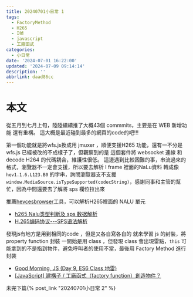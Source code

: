 ```yaml
---
title: 20240701小日常 1
tags:
  - FactoryMethod
  - H265
  - I幀
  - javascript
  - 工廠函式
categories:
  - 小日常
date: '2024-07-01 16:22:00'
updated: '2024-07-09 09:14:14'
description: ''
abbrlink: daad86cc
---
```

# 本文
從五月到七月上旬，陸陸續續推了大概43個 commmits，主要是在 WEB 新增功能 還有重構。
這大概是最近碰到最多的網頁的code的吧!!!

第一個功能就是將wfs.js換成用 jmuxer ，順便支援H265 功能，還有一不分是 wfs.js 已經被改的不成樣子了，但觀察到的是 這個套件將 websocket 連線 和 decode H264 的代碼耦合，維護性很低。
這邊遇到比較困難的事，串流過來的格式，瀏覽器不一定會支援，所以要去解析 I frame 裡面的NaLu資料 轉成像 `hev1.1.6.L123.B0` 的字串，詢問瀏覽器支不支援`window.MediaSource.isTypeSupported(codecString)`，感謝同事和主管的幫忙，因為中間還要去了解將 sps 欄位拉出來
 <!-- more -->
 推薦[hevcesbrowser](https://github.com/virinext/hevcesbrowser)工具，可以解析H265裡面的 NALU 單元 

- [h265 Nalu类型判断及 sps 数据解析](https://blog.csdn.net/lbc2100/article/details/79628380)
- [H.265编码协议---SPS语法解析](https://www.cnblogs.com/hankgo/p/17239345.html)

發現js有地方是用到相同的code ，但是又各自寫各自的
就來學習 js 的封裝，將property function 封裝
一開始是用 class ，但發現
class 會出現雷點，`this` 可能拿到的不是指到物件，避免呼叫者的使用不當，最後用 Factory Method 進行封裝
- [Good Morning, JS (Day 9, ES6 Class 地雷)](https://ithelp.ithome.com.tw/articles/10194639)
- [[JavaScript] 建構子 / 工廠函式（factory function）創造物件？](https://hackmd.io/@lunzaizai/ryVK_oUUt)

未完下篇{% post_link  "20240701小日常 2" %}



